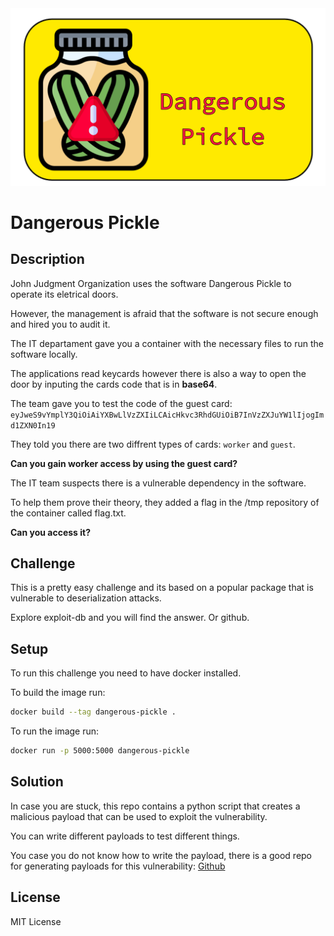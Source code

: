 <img src="static/img/logo.png">

# Dangerous Pickle

## Description

John Judgment Organization uses the software Dangerous Pickle to operate its eletrical doors.

However, the management is afraid that the software is not secure enough and hired you to audit it.

The IT departament gave you a container with the necessary files to run the software locally.

The applications read keycards however there is also a way to open the door by inputing the cards code that is in **base64**.

The team gave you to test the code of the guest card: `eyJweS9vYmplY3QiOiAiYXBwLlVzZXIiLCAicHkvc3RhdGUiOiB7InVzZXJuYW1lIjogImd1ZXN0In19`

They told you there are two diffrent types of cards: `worker` and `guest`.

**Can you gain worker access by using the guest card?**

The IT team suspects there is a vulnerable dependency in the software.

To help them prove their theory, they added a flag in the /tmp repository of the container called flag.txt.

**Can you access it?**

## Challenge

This is a pretty easy challenge and its based on a popular package that is vulnerable to deserialization attacks.

Explore exploit-db and you will find the answer. Or github.

## Setup

To run this challenge you need to have docker installed.

To build the image run:

```bash
docker build --tag dangerous-pickle . 
```

To run the image run:

```bash
docker run -p 5000:5000 dangerous-pickle
```

## Solution

In case you are stuck, this repo contains a python script that creates a malicious payload that can be used to exploit the vulnerability.

You can write different payloads to test different things.

You case you do not know how to write the payload, there is a good repo for generating payloads for this vulnerability: [Github](https://github.com/j0lt-github/python-deserialization-attack-payload-generator/tree/master)

## License

MIT License